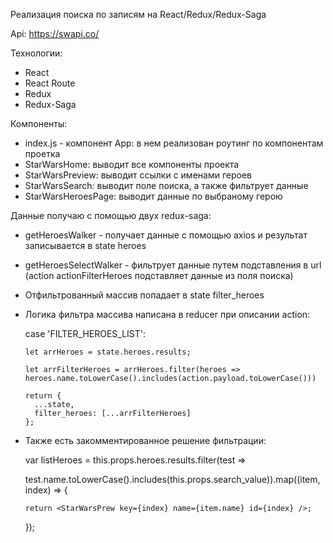 Реализация поиска по записям на React/Redux/Redux-Saga

Api: https://swapi.co/

Технологии:
- React
- React Route
- Redux
- Redux-Saga

Компоненты:
- index.js - компонент App: в нем реализован роутинг по компонентам проетка
- StarWarsHome: выводит все компоненты проекта
- StarWarsPreview: выводит ссылки с именами героев 
- StarWarsSearch:  выводит поле поиска, а также фильтрует данные
- StarWarsHeroesPage: выводит данные по выбраному герою

Данные получаю с помощью двух  redux-saga:
- getHeroesWalker - получает данные с помощью axios и результат записывается в state heroes
- getHeroesSelectWalker - фильтрует данные путем подставления в url (action actionFilterHeroes подставляет данные из поля поиска)
- Отфильтрованный массив попадает в state filter_heroes
- Логика фильтра массива написана в reducer при описании action: 
  
  case 'FILTER_HEROES_LIST':
      
      let arrHeroes = state.heroes.results;
      
      let arrFilterHeroes = arrHeroes.filter(heroes => heroes.name.toLowerCase().includes(action.payload.toLowerCase())) 
      
      return {
        ...state,
        filter_heroes: [...arrFilterHeroes]
      }; 
      
- Также есть закомментированное решение фильтрации:      


	var listHeroes = this.props.heroes.results.filter(test => 

	test.name.toLowerCase().includes(this.props.search_value)).map((item, index) => {
			
      return <StarWarsPrew key={index} name={item.name} id={index} />;
	});
